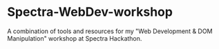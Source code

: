 # Spectra-WebDev-workshop
A combination of tools and resources for my "Web Development &amp; DOM Manipulation" workshop at Spectra Hackathon.
